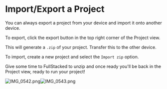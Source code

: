 # Import/Export a Project

You can always export a project from your device and import it onto another device.

To export, click the export button in the top right corner of the Project view.

This will generate a `.zip` of your project. Transfer this to the other device.

To import, create a new project and select the `Import zip` option.

Give some time to FullStacked to unzip and once ready you'll be back in the Project view, ready to run your project!

![IMG\_0542.png](https://img.fullstacked.org/IMG_0542.png)![IMG\_0543.png](https://img.fullstacked.org/IMG_0543.png)
